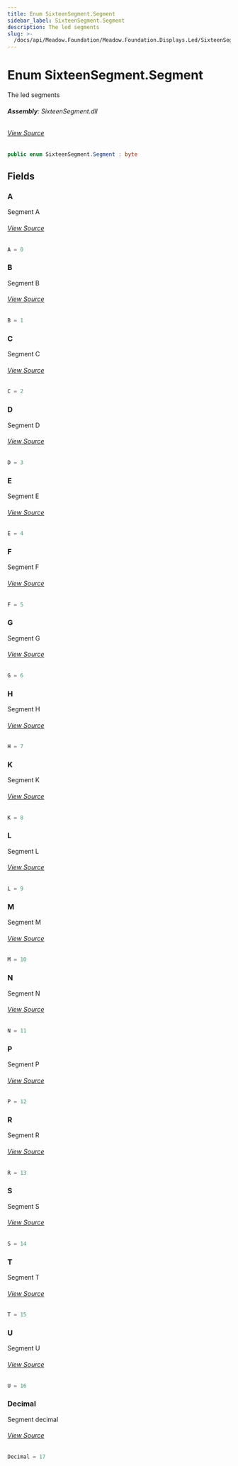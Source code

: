 ```yaml
---
title: Enum SixteenSegment.Segment
sidebar_label: SixteenSegment.Segment
description: The led segments
slug: >-
  /docs/api/Meadow.Foundation/Meadow.Foundation.Displays.Led/SixteenSegment.Segment
---
```

# Enum SixteenSegment.Segment
The led segments

###### **Assembly**: SixteenSegment.dll
###### [View Source](https://github.com/WildernessLabs/Meadow.Foundation.git/blob/develop/Source/Meadow.Foundation.Peripherals/Displays.Led.SixteenSegment/Driver/SixteenSegment.Enums.cs#L8)
```csharp title="Declaration"
public enum SixteenSegment.Segment : byte
```
## Fields
### A
Segment A
###### [View Source](https://github.com/WildernessLabs/Meadow.Foundation.git/blob/develop/Source/Meadow.Foundation.Peripherals/Displays.Led.SixteenSegment/Driver/SixteenSegment.Enums.cs#L13)
```csharp title="Declaration"
A = 0
```
### B
Segment B
###### [View Source](https://github.com/WildernessLabs/Meadow.Foundation.git/blob/develop/Source/Meadow.Foundation.Peripherals/Displays.Led.SixteenSegment/Driver/SixteenSegment.Enums.cs#L17)
```csharp title="Declaration"
B = 1
```
### C
Segment C
###### [View Source](https://github.com/WildernessLabs/Meadow.Foundation.git/blob/develop/Source/Meadow.Foundation.Peripherals/Displays.Led.SixteenSegment/Driver/SixteenSegment.Enums.cs#L21)
```csharp title="Declaration"
C = 2
```
### D
Segment D
###### [View Source](https://github.com/WildernessLabs/Meadow.Foundation.git/blob/develop/Source/Meadow.Foundation.Peripherals/Displays.Led.SixteenSegment/Driver/SixteenSegment.Enums.cs#L25)
```csharp title="Declaration"
D = 3
```
### E
Segment E
###### [View Source](https://github.com/WildernessLabs/Meadow.Foundation.git/blob/develop/Source/Meadow.Foundation.Peripherals/Displays.Led.SixteenSegment/Driver/SixteenSegment.Enums.cs#L29)
```csharp title="Declaration"
E = 4
```
### F
Segment F
###### [View Source](https://github.com/WildernessLabs/Meadow.Foundation.git/blob/develop/Source/Meadow.Foundation.Peripherals/Displays.Led.SixteenSegment/Driver/SixteenSegment.Enums.cs#L33)
```csharp title="Declaration"
F = 5
```
### G
Segment G
###### [View Source](https://github.com/WildernessLabs/Meadow.Foundation.git/blob/develop/Source/Meadow.Foundation.Peripherals/Displays.Led.SixteenSegment/Driver/SixteenSegment.Enums.cs#L37)
```csharp title="Declaration"
G = 6
```
### H
Segment H
###### [View Source](https://github.com/WildernessLabs/Meadow.Foundation.git/blob/develop/Source/Meadow.Foundation.Peripherals/Displays.Led.SixteenSegment/Driver/SixteenSegment.Enums.cs#L41)
```csharp title="Declaration"
H = 7
```
### K
Segment K
###### [View Source](https://github.com/WildernessLabs/Meadow.Foundation.git/blob/develop/Source/Meadow.Foundation.Peripherals/Displays.Led.SixteenSegment/Driver/SixteenSegment.Enums.cs#L45)
```csharp title="Declaration"
K = 8
```
### L
Segment L
###### [View Source](https://github.com/WildernessLabs/Meadow.Foundation.git/blob/develop/Source/Meadow.Foundation.Peripherals/Displays.Led.SixteenSegment/Driver/SixteenSegment.Enums.cs#L49)
```csharp title="Declaration"
L = 9
```
### M
Segment M
###### [View Source](https://github.com/WildernessLabs/Meadow.Foundation.git/blob/develop/Source/Meadow.Foundation.Peripherals/Displays.Led.SixteenSegment/Driver/SixteenSegment.Enums.cs#L53)
```csharp title="Declaration"
M = 10
```
### N
Segment N
###### [View Source](https://github.com/WildernessLabs/Meadow.Foundation.git/blob/develop/Source/Meadow.Foundation.Peripherals/Displays.Led.SixteenSegment/Driver/SixteenSegment.Enums.cs#L57)
```csharp title="Declaration"
N = 11
```
### P
Segment P
###### [View Source](https://github.com/WildernessLabs/Meadow.Foundation.git/blob/develop/Source/Meadow.Foundation.Peripherals/Displays.Led.SixteenSegment/Driver/SixteenSegment.Enums.cs#L61)
```csharp title="Declaration"
P = 12
```
### R
Segment R
###### [View Source](https://github.com/WildernessLabs/Meadow.Foundation.git/blob/develop/Source/Meadow.Foundation.Peripherals/Displays.Led.SixteenSegment/Driver/SixteenSegment.Enums.cs#L65)
```csharp title="Declaration"
R = 13
```
### S
Segment S
###### [View Source](https://github.com/WildernessLabs/Meadow.Foundation.git/blob/develop/Source/Meadow.Foundation.Peripherals/Displays.Led.SixteenSegment/Driver/SixteenSegment.Enums.cs#L69)
```csharp title="Declaration"
S = 14
```
### T
Segment T
###### [View Source](https://github.com/WildernessLabs/Meadow.Foundation.git/blob/develop/Source/Meadow.Foundation.Peripherals/Displays.Led.SixteenSegment/Driver/SixteenSegment.Enums.cs#L73)
```csharp title="Declaration"
T = 15
```
### U
Segment U
###### [View Source](https://github.com/WildernessLabs/Meadow.Foundation.git/blob/develop/Source/Meadow.Foundation.Peripherals/Displays.Led.SixteenSegment/Driver/SixteenSegment.Enums.cs#L77)
```csharp title="Declaration"
U = 16
```
### Decimal
Segment decimal
###### [View Source](https://github.com/WildernessLabs/Meadow.Foundation.git/blob/develop/Source/Meadow.Foundation.Peripherals/Displays.Led.SixteenSegment/Driver/SixteenSegment.Enums.cs#L81)
```csharp title="Declaration"
Decimal = 17
```
